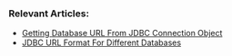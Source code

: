 ### Relevant Articles:

- [Getting Database URL From JDBC Connection Object](https://www.baeldung.com/jdbc-get-url-from-connection)
- [JDBC URL Format For Different Databases](https://www.baeldung.com/java-jdbc-url-format)
